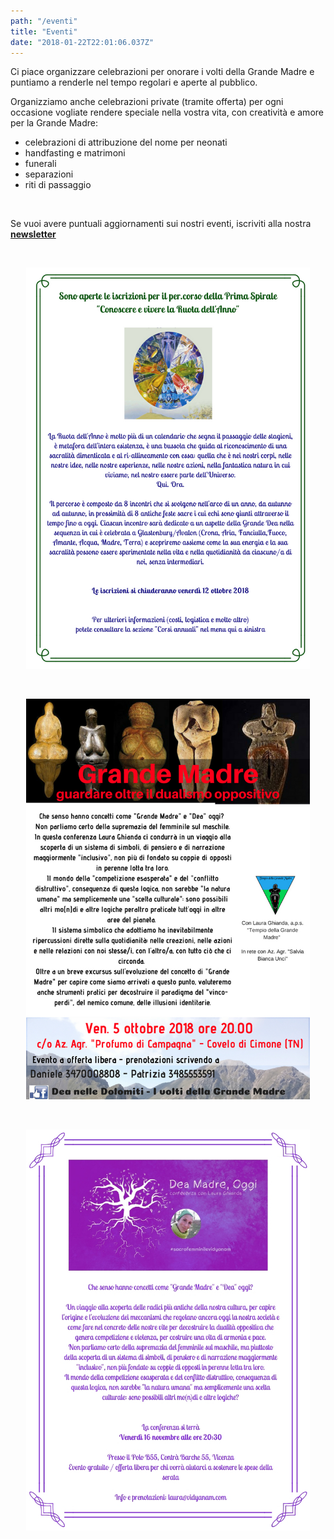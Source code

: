 ```yaml
---
path: "/eventi"
title: "Eventi"
date: "2018-01-22T22:01:06.037Z"
---
```


Ci piace organizzare celebrazioni per onorare i volti della Grande Madre e puntiamo a renderle nel tempo regolari e aperte al pubblico.

Organizziamo anche celebrazioni private (tramite offerta) per ogni occasione vogliate rendere speciale nella vostra vita, con creatività e amore per la Grande Madre:  
+ celebrazioni di attribuzione del nome per neonati
+ handfasting e matrimoni
+ funerali
+ separazioni
+ riti di passaggio

<br/>

Se vuoi avere puntuali aggiornamenti sui nostri eventi, iscriviti alla nostra <a href="http://eepurl.com/dn1OzT" target="_blank_">**newsletter**</a>

<br/>

<p align="center">
  <img style='width:90%;' border="0" alt="testo sopra" src="/media/photos/iscrizioni-ruotadellanno.jpg">
</p>

<br/>

<p align="center">
  <img style='width:90%;' border="0" alt="testo sopra" src="/media/photos/grande-madre-5-ottobre.jpg">
</p>

<br/>

<p align="center">
  <img style='width:90%;' border="0" alt="testo sopra" src="/media/photos/conferenza-vicenza-novembre.jpg">
</p>
